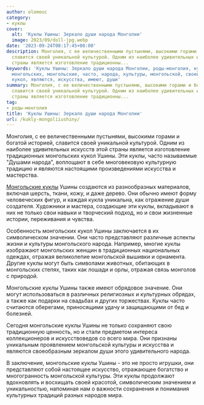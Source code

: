 ```yaml
---
author: olomouc
category:
- куклы
cover:
  alt: 'Куклы Ушины: Зеркало души народа Монголии'
  image: 2023/09/doll-jpg.webp
date: '2023-09-24T08:17:45+00:00'
description: Монголия, с ее величественными пустынями, высокими горами и богатой историей,
  славится своей уникальной культурой. Одним из наиболее удивительных искусств этой
  страны является изготовление традиционны...
keywords: 'Куклы Ушины: Зеркало души народа Монголии, роды-монголия, куклы, ушины,
  монгольских, монгольские, часто, народа, культуры, монгольской, своей, традиционных,
  кукол, являются, искусства, имеют, души'
summary: Монголия, с ее величественными пустынями, высокими горами и богатой историей,
  славится своей уникальной культурой. Одним из наиболее удивительных искусств этой
  страны является изготовление традиционны...
tag:
- роды-монголия
title: 'Куклы Ушины: Зеркало души народа Монголии'
url: /kukly-mongoliiushiny/
---
```


Монголия, с ее величественными пустынями, высокими горами и богатой историей, славится своей уникальной культурой. Одним из наиболее удивительных искусств этой страны является изготовление традиционных монгольских кукол Ушины. Эти куклы, часто называемые "Душами народа", воплощают в себе многовековую культурную традицию и являются настоящими произведениями искусства и мастерства.

[Монгольские куклы](https://www.adora.ru/tag/rody-mongoliya/) Ушины создаются из разнообразных материалов, включая шерсть, ткани, кожу, и даже дерево. Они обычно имеют форму человеческих фигур, и каждая кукла уникальна, как отражение души создателя. Художники и мастера, создающие эти куклы, вкладывают в них не только свои навыки и творческий подход, но и свои жизненные истории, переживания и чувства.

Особенность монгольских кукол Ушины заключается в их символическом значении. Они часто представляют различные аспекты жизни и культуры монгольского народа. Например, многие куклы изображают монгольских женщин в традиционных национальных одеждах, отражая великолепие монгольской вышивки и орнамента. Другие куклы могут быть символами животных, обитающих в монгольских степях, таких как лошади и орлы, отражая связь монголов с природой.

Монгольские куклы Ушины также имеют обрядовое значение. Они могут использоваться в различных религиозных и культурных обрядах, а также как подарки на свадьбах и других торжествах. Куклы часто считаются оберегами, приносящими удачу и защищающими от бед и болезней.

Сегодня монгольские куклы Ушины не только сохраняют свою традиционную ценность, но и стали предметом интереса коллекционеров и искусствоведов со всего мира. Они признаны уникальным проявлением монгольской культуры и искусства и являются своеобразным зеркалом души этого удивительного народа.

В заключение, монгольские куклы Ушины \- это не просто игрушки, они представляют собой настоящее искусство, отражающее богатство и многогранность монгольской культуры. Эти куклы продолжают вдохновлять и восхищать своей красотой, символическим значением и уникальностью, напоминая нам о важности сохранения и понимания культурных традиций разных народов мира.